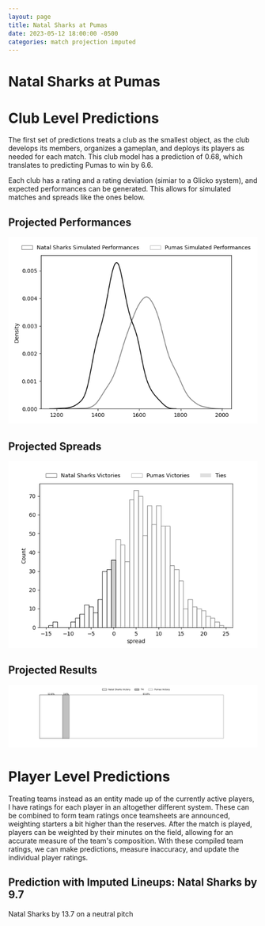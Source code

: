 ```yaml
---  
layout: page  
title: Natal Sharks at Pumas  
date: 2023-05-12 18:00:00 -0500  
categories: match projection imputed  
---
```

# Natal Sharks at Pumas

# Club Level Predictions


The first set of predictions treats a club as the smallest object, as the club develops its members, organizes a gameplan, and deploys its players as needed for each match. This club model has a prediction of 0.68, which translates to predicting Pumas to win by 6.6.

Each club has a rating and a rating deviation (simiar to a Glicko system), and expected performances can be generated. This allows for simulated matches and spreads like the ones below.
## Projected Performances


![Projected Performances](plots/performances_2023-05-12-Pumas-NatalSharks.png)
## Projected Spreads


![Projected Spreads](plots/spreads_2023-05-12-Pumas-NatalSharks.png)
## Projected Results


![Projected Results](plots/resultbar_2023-05-12-Pumas-NatalSharks.png)
# Player Level Predictions


Treating teams instead as an entity made up of the currently active players, I have ratings for each player in an altogether different system. These can be combined to form team ratings once teamsheets are announced, weighting starters a bit higher than the reserves. After the match is played, players can be weighted by their minutes on the field, allowing for an accurate measure of the team's composition. With these compiled team ratings, we can make predictions, measure inaccuracy, and update the individual player ratings.
## Prediction with Imputed Lineups: Natal Sharks by 9.7


Natal Sharks by 13.7 on a neutral pitch


